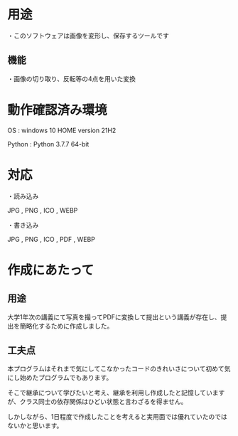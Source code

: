 # 用途

・このソフトウェアは画像を変形し、保存するツールです

## 機能

・画像の切り取り、反転等の4点を用いた変換


# 動作確認済み環境

OS : windows 10 HOME version 21H2

Python : Python 3.7.7 64-bit

# 対応

・読み込み

JPG , PNG , ICO , WEBP

・書き込み

JPG , PNG , ICO , PDF , WEBP

# 作成にあたって

## 用途

大学1年次の講義にて写真を撮ってPDFに変換して提出という講義が存在し、提出を簡略化するために作成しました。

## 工夫点

本プログラムはそれまで気にしてこなかったコードのきれいさについて初めて気にし始めたプログラムでもあります。

そこで継承について学びたいと考え、継承を利用し作成したと記憶していますが、クラス同士の依存関係はひどい状態と言わざるを得ません。

しかしながら、1日程度で作成したことを考えると実用面では優れていたのではないかと思います。
